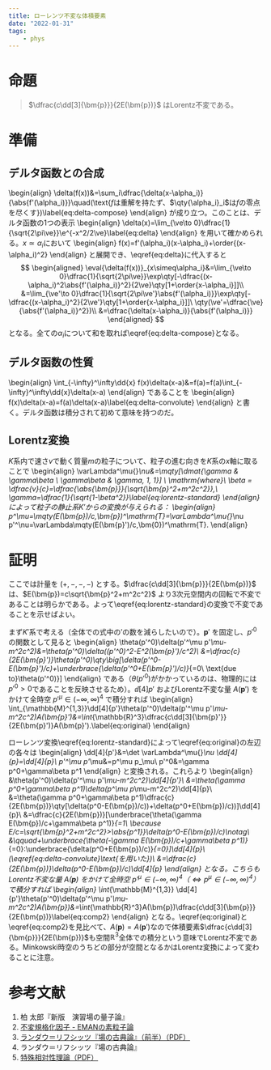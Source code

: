 ```yaml
---
title: ローレンツ不変な体積要素
date: "2022-01-31"
tags:
    - phys
---
```


# 命題

> $\dfrac{c\dd[3]{\bm{p}}}{2E(\bm{p})}$ はLorentz不変である。

# 準備
## デルタ函数との合成

\begin{align}
\delta(f(x))&=\sum_i\dfrac{\delta(x-\alpha_i)}{\abs{f'(\alpha_i)}}\quad(\text{$f$は重解を持たず、$\qty{\alpha_i}_i$は$f$の零点を尽くす})\label{eq:delta-compose}
\end{align}
が成り立つ。このことは、デルタ函数の1つの表示
\begin{align}
  \delta(x)=\lim_{\ve\to 0}\dfrac{1}{\sqrt{2\pi\ve}}\e^{-x^2/2\ve}\label{eq:delta}
\end{align}
を用いて確かめられる。$x\simeq\alpha_i$において
\begin{align}
  f(x)=f'(\alpha_i)(x-\alpha_i)+\order{(x-\alpha_i)^2}
\end{align}
と展開でき、\eqref{eq:delta}に代入すると
$$
\begin{aligned}
  \eval{\delta(f(x))}_{x\simeq\alpha_i}&=\lim_{\ve\to 0}\dfrac{1}{\sqrt{2\pi\ve}}\exp\qty[-\dfrac{(x-\alpha_i)^2\abs{f'(\alpha_i)}^2}{2\ve}\qty[1+\order{x-\alpha_i}]]\\
  &=\lim_{\ve'\to 0}\dfrac{1}{\sqrt{2\pi\ve'}\abs{f'(\alpha_i)}}\exp\qty[-\dfrac{(x-\alpha_i)^2}{2\ve'}\qty[1+\order{x-\alpha_i}]]\ \qty(\ve'=\dfrac{\ve}{\abs{f'(\alpha_i)}^2})\\
  &=\dfrac{\delta(x-\alpha_i)}{\abs{f'(\alpha_i)}}
\end{aligned}
$$
となる。全ての$\alpha_i$について和を取れば\eqref{eq:delta-compose}となる。

## デルタ函数の性質

\begin{align}
  \int_{-\infty}^\infty\dd{x} f(x)\delta(x-a)&=f(a)=f(a)\int_{-\infty}^\infty\dd{x}\delta(x-a)
\end{align}
であることを
\begin{align}
  f(x)\delta(x-a)=f(a)\delta(x-a)\label{eq:delta-convolute}
\end{align}
と書く。デルタ函数は積分されて初めて意味を持つのだ。

## Lorentz変換

$K$系内で速さ$v$で動く質量$m$の粒子について、粒子の進む向きを$K$系の$x$軸に取ることで
\begin{align}
\varLambda^\mu{}_\nu&=\mqty[\dmat{\gamma & \gamma\beta \\ \gamma\beta & \gamma, 1, 1}]
\ \mathrm{where}\ \beta = \dfrac{v}{c}=\dfrac{\abs{\bm{p}}}{\sqrt{\bm{p}^2+m^2c^2}},\ \gamma=\dfrac{1}{\sqrt{1-\beta^2}}\label{eq:lorentz-standard}
\end{align}
によって粒子の静止系$K'$からの変換が与えられる：
\begin{align}
  p^\mu=\mqty(E(\bm{p})/c,\bm{p})^\mathrm{T}=\varLambda^\mu{}_\nu p'^\nu=\varLambda\mqty(E(\bm{p}')/c,\bm{0})^\mathrm{T}.
\end{align}

# 証明

ここでは計量を $(+,-,-,-)$ とする。$\dfrac{c\dd[3]{\bm{p}}}{2E(\bm{p})}$ は、$E(\bm{p})=c\sqrt{\bm{p}^2+m^2c^2}$ より3次元空間内の回転で不変であることは明らかである。よって\eqref{eq:lorentz-standard}の変換で不変であることを示せばよい。

まず$K'$系で考える（全体での式中の$\prime$の数を減らしたいので）。$\bm{p}'$ を固定し、$p'^0$ の関数として見ると
\begin{align}
\theta(p'^0)\delta(p'^\mu p'_\mu-m^2c^2)&=\theta(p'^0)\delta((p'^0)^2-E^2(\bm{p}')/c^2)\\
&=\dfrac{c}{2E(\bm{p}')}\theta(p'^0)\qty\big[\delta(p'^0-E(\bm{p}')/c)+\underbrace{\delta(p'^0+E(\bm{p}')/c)}_{=0\ \text{due to}\theta(p'^0)}]
\end{align}
である（$\theta(p'^0)$がかかっているのは、物理的には$p'^0>0$であることを反映させるため）。$\dd[4]{p'}$ およびLorentz不変な量 $A(\bm{p}')$ をかけて全時空 $p'^\mu\in(-\infty,\infty)^4$ で積分すれば
\begin{align}
  \int_{\mathbb{M}^{1,3}}\dd[4]{p'}\theta(p'^0)\delta(p'^\mu p'_\mu-m^2c^2)A(\bm{p}')&=\int_{\mathbb{R}^3}\dfrac{c\dd[3]{\bm{p}'}}{2E(\bm{p}')}A(\bm{p}').\label{eq:original}
\end{align}

ローレンツ変換\eqref{eq:lorentz-standard}によって\eqref{eq:original}の左辺の各々は
\begin{align}
\dd[4]{p'}&=\det \varLambda^\mu{}_\nu \dd[4]{p}=\dd[4]{p}\\
p'^\mu p'_\mu&=p^\mu p_\mu\\
p'^0&=\gamma p^0+\gamma\beta p^1
\end{align}
と変換される。これらより
\begin{align}
&\theta(p'^0)\delta(p'^\mu p'_\mu-m^2c^2)\dd[4]{p'}\\
&=\theta(\gamma p^0+\gamma\beta p^1)\delta(p^\mu p_\mu-m^2c^2)\dd[4]{p}\\
&=\theta(\gamma p^0+\gamma\beta p^1)\dfrac{c}{2E(\bm{p})}\qty[\delta(p^0-E(\bm{p})/c))+\delta(p^0+E(\bm{p})/c))]\dd[4]{p}\\
&=\dfrac{c}{2E(\bm{p})}[\underbrace{\theta(\gamma E(\bm{p})/c+\gamma\beta p^1)}_{=1\ \because E/c=\sqrt{\bm{p}^2+m^2c^2}>\abs{p^1}}\delta(p^0-E(\bm{p})/c)\notag\\
&\qquad+\underbrace{\theta(-\gamma E(\bm{p})/c+\gamma\beta p^1)}_{=0}\:\underbrace{\delta(p^0+E(\bm{p})/c)}_{=0}]\dd[4]{p}\ (\eqref{eq:delta-convolute}\text{を用いた})\\
&=\dfrac{c}{2E(\bm{p})}\delta(p^0-E(\bm{p})/c)\dd[4]{p}
\end{align}
となる。こちらもLorentz不変な量 $A(\bm{p})$ をかけて全時空 $p'^\mu\in(-\infty,\infty)^4$（$\iff p^\mu\in(-\infty,\infty)^4$）で積分すれば
\begin{align}
\int_{\mathbb{M}^{1,3}} \dd[4]{p'}\theta(p'^0)\delta(p'^\mu p'_\mu-m^2c^2)A(\bm{p})&=\int_{\mathbb{R}^3}A(\bm{p})\dfrac{c\dd[3]{\bm{p}}}{2E(\bm{p})}\label{eq:comp2}
\end{align}
となる。\eqref{eq:original}と\eqref{eq:comp2}を見比べて、$A(\bm{p})=A(\bm{p}')$なので体積要素$\dfrac{c\dd[3]{\bm{p}}}{2E(\bm{p})}$も空間$\mathbb{R}^3$全体での積分という意味でLorentz不変である。Minkowski時空のうちどの部分が空間となるかはLorentz変換によって変わることに注意。

# 参考文献

1. 柏 太郎『新版　演習場の量子論』
1. [不変規格化因子 - EMANの素粒子論](https://eman-physics.net/elementary/invariant_factor.html)
1. [ランダウ＝リフシッツ『場の古典論』（前半）（PDF）](http://everything-arises-from-the-principle-of-physics.com/wp-content/uploads/2021/03/classical-theory-of-field-Merged.pdf)
1. ランダウ＝リフシッツ『場の古典論』
1. [特殊相対性理論（PDF）](https://www.astr.tohoku.ac.jp/~chinone/pdf/Special_theory_of_relativity.pdf)
